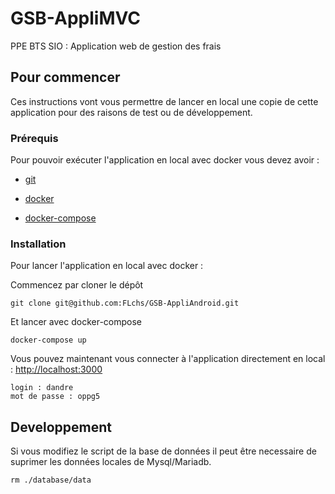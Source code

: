 # GSB-AppliMVC

PPE BTS SIO : Application web de gestion des frais

## Pour commencer

Ces instructions vont vous permettre de lancer en local une copie de cette application pour des raisons de test ou de développement.


### Prérequis

Pour pouvoir exécuter l'application en local avec docker vous devez avoir :

* [git](https://git-scm.com/)


* [docker](https://www.docker.com/)

* [docker-compose](https://docs.docker.com/compose/)

### Installation

Pour lancer l'application en local avec docker :

Commencez par cloner le dépôt

```
git clone git@github.com:FLchs/GSB-AppliAndroid.git
```

Et lancer avec docker-compose

```
docker-compose up
```

Vous pouvez maintenant vous connecter à l'application directement en local : [http://localhost:3000](http://localhost:3000)


    login : dandre
    mot de passe : oppg5


## Developpement

Si vous modifiez le script de la base de données il peut être necessaire de suprimer les données locales de Mysql/Mariadb.  

```
rm ./database/data
```
